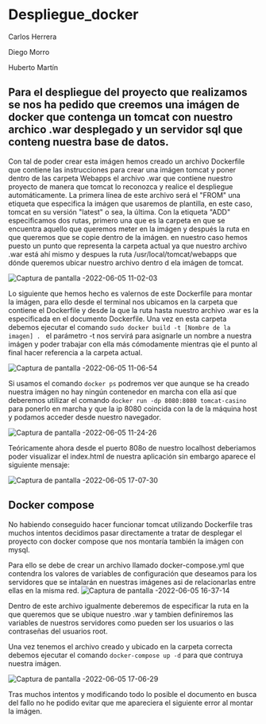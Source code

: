 # Despliegue_docker

Carlos Herrera

Diego Morro

Huberto Martín

## Para el despliegue del proyecto que realizamos se nos ha pedido que creemos una imágen de docker que contenga un tomcat con nuestro archico .war desplegado y un servidor sql que conteng nuestra base de datos.

Con tal de poder crear esta imágen hemos creado un archivo Dockerfile que contiene las instrucciones para crear una imágen tomcat y poner dentro de las carpeta Webapps el archivo .war que contiene nuestro proyecto de manera que tomcat lo reconozca y realice el despliegue automáticamente.
La primera línea de este archivo será el "FROM" una etiqueta que especifica la imágen que usaremos de plantilla, en este caso, tomcat en su versión "latest" o sea, la última.
Con la etiqueta "ADD" especificamos dos rutas, primero una que es la carpeta en que se encuentra aquello que queremos meter en la imágen y después la ruta en que queremos que se copie dentro de la imágen.
en nuestro caso hemos puesto un punto que representa la carpeta actual ya que nuestro archivo .war está ahí mismo y despues la ruta /usr/local/tomcat/webapps que dónde queremos ubicar nuestro archivo dentro d ela imágen de tomcat.

![Captura de pantalla -2022-06-05 11-02-03](https://user-images.githubusercontent.com/91744455/172057474-a7605f84-4c75-4247-ba1d-9acad4dd2ffe.png)


Lo siguiente que hemos hecho es valernos de este Dockerfile para montar la imágen, para ello desde el terminal nos ubicamos en la carpeta que contiene el Dockerfile y desde la que la ruta hasta nuestro archivo .war es la especificada en el documento Dockerfile.
Una vez en esta carpeta debemos ejecutar el comando ``sudo docker build -t [Nombre de la imagen] . `` el parámetro -t nos servirá para asignarle un nombre a nuestra imágen y poder trabajar con ella más cómodamente mientras qie el punto al final hacer referencia a la carpeta actual.

![Captura de pantalla -2022-06-05 11-06-54](https://user-images.githubusercontent.com/91744455/172057834-a286b56d-2990-46cd-8e0e-40a9f7811523.png)

Si usamos el comando ``docker ps`` podremos ver que aunque se ha creado nuestra imágen no hay ningún contenedor en marcha con ella así que deberemos utilizar el comando ``docker run -dp 8080:8080 tomcat-casino`` para ponerlo en marcha y que la ip 8080 coincida con la de la máquina host y podamos acceder desde nuestro navegador.

![Captura de pantalla -2022-06-05 11-24-26](https://user-images.githubusercontent.com/91744455/172057990-5754da85-4082-4d1e-a39b-6c20ae587630.png)


Teóricamente ahora desde el puerto 808o de nuestro localhost deberiamos poder visualizar el index.html de nuestra aplicación sin embargo aparece el siguiente mensaje:

![Captura de pantalla -2022-06-05 17-07-30](https://user-images.githubusercontent.com/91744455/172058035-908754a4-2273-4046-aa8f-b0f1efb1a814.png)

## Docker compose

No habiendo conseguido hacer funcionar tomcat utilizando Dockerfile tras muchos intentos decidimos pasar directamente a tratar de desplegar el proyecto con docker compose que nos montaría también la imágen con mysql.

Para ello se debe de crear un archivo llamado docker-compose.yml que contendra los valores de variables de configuración que deseamos para los servidores que se intalarán en nuestras imágenes asi de relacionarlas entre ellas en la misma red.
![Captura de pantalla -2022-06-05 16-37-14](https://user-images.githubusercontent.com/91744455/172058224-b436eb26-9de0-4b97-a964-d1facf44763d.png)

Dentro de este archivo igualmente deberemos de especificar la ruta en la que queremos que se ubique nuestro .war y tambien definiremos las variables de nuestros servidores como pueden ser los usuarios o las contraseñas del usuarios root.

Una vez tenemos el archivo creado y ubicado en la carpeta correcta debemos ejecutar el comando ``docker-compose up -d`` para que contruya nuestra imágen.

![Captura de pantalla -2022-06-05 17-06-29](https://user-images.githubusercontent.com/91744455/172058352-df537082-1437-4cb1-bff7-2530ed36b438.png)


Tras muchos intentos y modificando todo lo posible el documento en busca del fallo no he podido evitar que me apareciera el siguiente error al montar la imágen.





